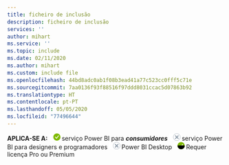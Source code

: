 ```yaml
---
title: ficheiro de inclusão
description: ficheiro de inclusão
services: ''
author: mihart
ms.service: ''
ms.topic: include
ms.date: 02/11/2020
ms.author: mihart
ms.custom: include file
ms.openlocfilehash: 44bd8adc0ab1f08b3ead41a77c523cc0fff5c71e
ms.sourcegitcommit: 7aa0136f93f88516f97ddd8031ccac5d07863b92
ms.translationtype: HT
ms.contentlocale: pt-PT
ms.lasthandoff: 05/05/2020
ms.locfileid: "77496644"
---
```

<Token>**APLICA-SE A:** ![sim](media/yes.png)serviço Power BI para ***consumidores*** ![não](media/no.png)serviço Power BI para designers e programadores ![não](media/no.png)Power BI Desktop ![sim](media/maybe.png)Requer licença Pro ou Premium </Token>